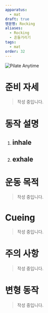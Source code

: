 ```yaml
---
apparatus:
  - mat
draft: true
영문명: Rocking
aliases:
  - Rocking
  - 흔들거리기
tags:
  - mat
order: 32
---
```


![Pilate Anytime](https://youtu.be/KQWHWl7yV9g?si=I55qQzUAmz-ZaeF3)

# 준비 자세

> 작성 중입니다.

# 동작 설명

1. inhale
   -

2. exhale
   -

# 운동 목적

> 작성 중입니다.

# Cueing

> 작성 중입니다.

# 주의 사항

> 작성 중입니다.

# 변형 동작

> 작성 중입니다.
